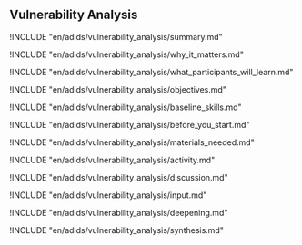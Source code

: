 
##  Vulnerability Analysis

<!-- ![](Content/images/capacity_assessment.png "") -->

!INCLUDE "en/adids/vulnerability_analysis/summary.md"

<!-- Why The Topic Matters -->

!INCLUDE "en/adids/vulnerability_analysis/why_it_matters.md"

<!--  What Participants Will Learn -->

!INCLUDE "en/adids/vulnerability_analysis/what_participants_will_learn.md"

<!-- Objectives {.sidebar} -->

!INCLUDE "en/adids/vulnerability_analysis/objectives.md"

<!-- Baseline Skills -->

!INCLUDE "en/adids/vulnerability_analysis/baseline_skills.md"

<!-- Before you Start -->

!INCLUDE "en/adids/vulnerability_analysis/before_you_start.md"

<!-- Materials Needed [stub] -->

!INCLUDE "en/adids/vulnerability_analysis/materials_needed.md"

<!--Activity [stub] {.activity} -->

!INCLUDE "en/adids/vulnerability_analysis/activity.md"

<!--Discussion [stub] -->

!INCLUDE "en/adids/vulnerability_analysis/discussion.md"

<!-- Input -->

!INCLUDE "en/adids/vulnerability_analysis/input.md"

<!-- Deepening -->

!INCLUDE "en/adids/vulnerability_analysis/deepening.md"

<!--Synthesis [stub] {.synthesis} -->

!INCLUDE "en/adids/vulnerability_analysis/synthesis.md"
